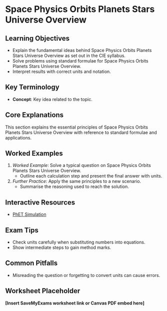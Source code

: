 # Space Physics Orbits Planets Stars Universe Overview

## Learning Objectives
- Explain the fundamental ideas behind Space Physics Orbits Planets Stars Universe Overview as set out in the CIE syllabus.
- Solve problems using standard formulae for Space Physics Orbits Planets Stars Universe Overview.
- Interpret results with correct units and notation.

## Key Terminology
- **Concept**: Key idea related to the topic.

## Core Explanations
This section explains the essential principles of Space Physics Orbits Planets Stars Universe Overview with reference to standard formulae and applications.

## Worked Examples
1. *Worked Example*: Solve a typical question on Space Physics Orbits Planets Stars Universe Overview.
   - Outline each calculation step and present the final answer with units.
2. *Further Practice*: Apply the same principles to a new scenario.
   - Summarise the reasoning used to reach the solution.

## Interactive Resources
- [PhET Simulation](https://phet.colorado.edu/)

## Exam Tips
- Check units carefully when substituting numbers into equations.
- Show intermediate steps to gain method marks.

## Common Pitfalls
- Misreading the question or forgetting to convert units can cause errors.

## Worksheet Placeholder
**[Insert SaveMyExams worksheet link or Canvas PDF embed here]**
